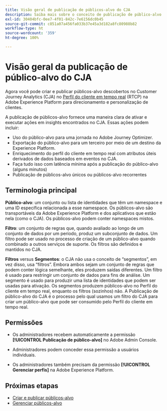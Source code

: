 ```yaml
---
title: Visão geral de publicação de públicos-alvo do CJA
description: Saiba mais sobre o conceito de publicação de público-alvo no Customer Journey Analytics
exl-id: 30404bfc-0ee7-4f01-842c-7e6156dc0b45
source-git-commit: c851a07a456fa033b37e45a3d182a8fc80988b82
workflow-type: ht
source-wordcount: '359'
ht-degree: 100%

---
```


# Visão geral da publicação de público-alvo do CJA

Agora você pode criar e publicar públicos-alvo descobertos no Customer Journey Analytics (CJA) no [Perfil do cliente em tempo real](https://experienceleague.adobe.com/docs/experience-platform/profile/home.html?lang=pt-BR) (RTCP) na Adobe Experience Platform para direcionamento e personalização de clientes.

A publicação de públicos-alvo fornece uma maneira clara de ativar e executar ações em insights encontrados no CJA. Essas ações podem incluir:

* Uso do público-alvo para uma jornada no Adobe Journey Optimizer.
* Exportação do público-alvo para um terceiro por meio de um destino da Experience Platform.
* Enriquecimento do perfil do cliente em tempo real com atributos úteis derivados de dados baseados em eventos no CJA.
* Faça tudo isso com latência mínima após a publicação do público-alvo (alguns minutos)
* Publicação de públicos-alvo únicos ou públicos-alvo recorrentes

## Terminologia principal

**Público-alvo**: um conjunto ou lista de identidades que têm um namespace e uma ID específica relacionada a esse namespace. Os públicos-alvo são transportáveis da Adobe Experience Platform e dos aplicativos que estão nela (como o CJA). Os públicos-alvo podem conter namespaces mistos.

**Filtro**: um conjunto de regras que, quando avaliado ao longo de um conjunto de dados por um período, produz um subconjunto de dados. Um filtro pode ser usado no processo de criação de um público-alvo quando combinado a outros serviços de suporte. Os filtros são definidos e mantidos no CJA.

**Filtros** versus **Segmentos**: o CJA não usa o conceito de “segmentos”, em vez disso, usa “filtros”. Embora ambos sejam um conjunto de regras que podem conter lógica semelhante, eles produzem saídas diferentes. Um filtro é usado para restringir um conjunto de dados para fins de análise. Um segmento é usado para produzir uma lista de identidades que podem ser usadas para ativação. Os segmentos produzem públicos-alvo no Perfil do cliente em tempo real, enquanto os filtros (sozinhos) não. A Publicação de público-alvo do CJA é o processo pelo qual usamos um filtro do CJA para criar um público-alvo que pode ser consumido pelo Perfil do cliente em tempo real.

## Permissões

* Os administradores recebem automaticamente a permissão **[!UICONTROL Publicação de público-alvo]** no Adobe Admin Console.

* Administradores podem conceder essa permissão a usuários individuais.

* Os administradores também precisam da permissão **[!UICONTROL Gerenciar perfis]** na Adobe Experience Platform.

## Próximas etapas

* [Criar e publicar públicos-alvo](/help/components/audiences/publish.md)
* [Gerenciar públicos-alvo](/help/components/audiences/manage.md)
